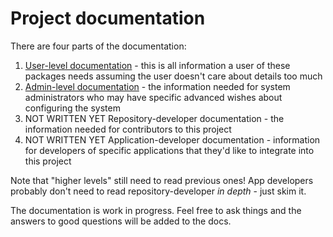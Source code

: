 # Project documentation

There are four parts of the documentation:

1. [User-level documentation](user-level.md) - this is all information a user of these packages needs assuming the user doesn't care about details too much
2. [Admin-level documentation](admin-level.md) - the information needed for system administrators who may have specific advanced wishes about configuring the system
3. NOT WRITTEN YET Repository-developer documentation - the information needed for contributors to this project
4. NOT WRITTEN YET Application-developer documentation - information for developers of specific applications that they'd like to integrate into this project

Note that "higher levels" still need to read previous ones! App developers probably don't need to read repository-developer *in depth* - just skim it.

The documentation is work in progress. Feel free to ask things and the answers to good questions will be added to the docs.
